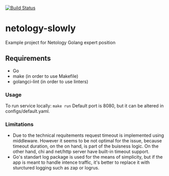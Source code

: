 [![Build Status](https://travis-ci.com/DanielTitkov/netology-slowly.svg?branch=master)](https://travis-ci.com/DanielTitkov/netology-slowly)

# netology-slowly

Example project for Netology Golang expert position

## Requirements

* Go
* make (in order to use Makefile)
* golangci-lint (in order to use linters)

### Usage

To run service locally: `make run`
Default port is 8080, but it can be altered in configs/default.yaml.

### Limitations

* Due to the technical requitements request timeout is implemented using middleware. However it seems to be not optimal for the issue, because timeout duration, on the on hand, is part of the buisness logic. On the other hand, chi and net/http server have built-in timeout support. 
* Go's standart log package is used for the means of simplicity, but if the app is meant to handle intence traffic, it's better to replace it with sturctured logging such as zap or logrus.  
